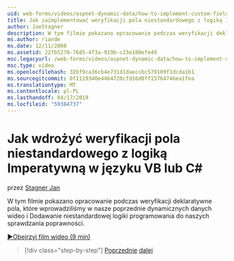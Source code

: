 ```yaml
---
uid: web-forms/videos/aspnet-dynamic-data/how-to-implement-custom-field-validation-with-imperative-logic-in-vb-or-c
title: Jak zaimplementować weryfikacji pola niestandardowego z logiką Imperatywną w języku VB lub C# | Dokumentacja firmy Microsoft
author: JoeStagner
description: W tym filmie pokazano opracowanie podczas weryfikacji deklaratywne pola, które wprowadziliśmy w nasze poprzednie dynamicznych danych wideo i Dodawanie niestandardowej logiki programowania do naszych val...
ms.author: riande
ms.date: 12/11/2008
ms.assetid: 22fb5270-7685-4f3a-919b-c23e180efe49
msc.legacyurl: /web-forms/videos/aspnet-dynamic-data/how-to-implement-custom-field-validation-with-imperative-logic-in-vb-or-c
msc.type: video
ms.openlocfilehash: 32bf9ca36cb4e731d1daeccbc579109f1dcda1b1
ms.sourcegitcommit: 0f1119340e4464720cfd16d0ff15764746ea1fea
ms.translationtype: MT
ms.contentlocale: pl-PL
ms.lasthandoff: 04/17/2019
ms.locfileid: "59384737"
---
```

# <a name="how-to-implement-custom-field-validation-with-imperative-logic-in-vb-or-c"></a>Jak wdrożyć weryfikacji pola niestandardowego z logiką Imperatywną w języku VB lub C\#

przez [Stagner Jan](https://github.com/JoeStagner)

W tym filmie pokazano opracowanie podczas weryfikacji deklaratywne pola, które wprowadziliśmy w nasze poprzednie dynamicznych danych wideo i Dodawanie niestandardowej logiki programowania do naszych sprawdzania poprawności.

[&#9654;Obejrzyj film wideo (9 min)](https://channel9.msdn.com/Blogs/ASP-NET-Site-Videos/how-to-implement-custom-field-validation-with-imperative-logic-in-vb-or-c)

> [!div class="step-by-step"]
> [Poprzednie](how-to-use-attribute-validation-in-aspnet-dynamic-data-applications.md)
> [dalej](how-to-remove-columns-from-your-dynamicdata-data-grids.md)
